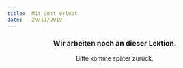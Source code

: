 ```yaml
---
title:  Mit Gott erlebt
date:   29/11/2019
---
```


### <center>Wir arbeiten noch an dieser Lektion.</center>
<center>Bitte komme später zurück.</center>